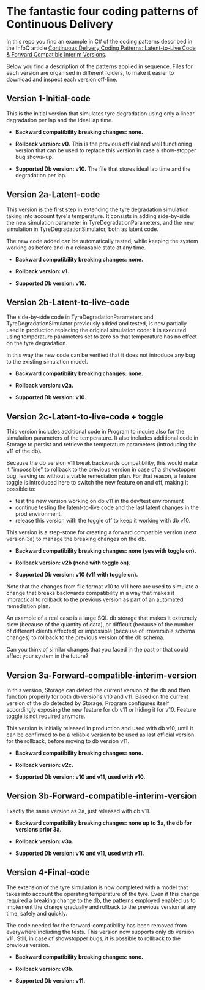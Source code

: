 # The fantastic four coding patterns of Continuous Delivery

In this repo you find an example in C# of the coding patterns described in the InfoQ article [Continuous Delivery Coding Patterns: Latent-to-Live Code & Forward Compatible Interim Versions](https://www.infoq.com/articles/continuous-delivery-coding-patterns).

Below you find a description of the patterns applied in sequence.
Files for each version are organised in different folders, to make it easier to download and inspect each version off-line.

## Version 1-Initial-code

This is the initial version that simulates tyre degradation using only a linear degradation per lap and the ideal lap time.

- **Backward compatibility breaking changes: none.**

- **Rollback version: v0.**
This is the previous official and well functioning version that can be used to replace this version in case a show-stopper bug shows-up.

- **Supported Db version: v10.**
The file that stores ideal lap time and the degradation per lap.

## Version 2a-Latent-code

This version is the first step in extending the tyre degradation simulation taking into account tyre's temperature.
It consists in adding side-by-side the new simulation parameter in TyreDegradationParameters, and the new simulation in TyreDegradationSimulator, both as latent code.

The new code added can be automatically tested, while keeping the system working as before and in a releasable state at any time.

- **Backward compatibility breaking changes: none.**

- **Rollback version: v1.**

- **Supported Db version: v10.**

## Version 2b-Latent-to-live-code

The side-by-side code in TyreDegradationParameters and TyreDegradationSimulator previously added and tested, is now partially used in production replacing the original simulation code: it is executed using temperature parameters set to zero so that temperature has no effect on the tyre degradation.

In this way the new code can be verified that it does not introduce any bug to the existing simulation model.

- **Backward compatibility breaking changes: none.**

- **Rollback version: v2a.**

- **Supported Db version: v10.**


## Version 2c-Latent-to-live-code + toggle

This version includes additional code in Program to inquire also for the simulation parameters of the temperature.
It also includes additional code in Storage to persist and retrieve the temperature parameters (introducing the v11 of the db).

Because the db version v11 break backwards compatibility, this would make it "impossible" to rollback to the previous version in case of a showstopper bug, leaving us without a viable remediation plan. For that reason, a feature toggle is introduced here to switch the new feature on and off, making it possible to:
- test the new version working on db v11 in the dev/test environment 
- continue testing the latent-to-live code and the last latent changes in the prod environment, 
- release this version with the toggle off to keep it working with db v10.

This version is a step-stone for creating a forward compatible version (next version 3a) to manage the breaking changes on the db. 

- **Backward compatibility breaking changes: none (yes with toggle on).**

- **Rollback version: v2b (none with toggle on).**

- **Supported Db version: v10 (v11 with toggle on).**

Note that the changes from file format v10 to v11 here are used to simulate a change that breaks backwards compatibility in a way that makes it impractical to rollback to the previous version as part of an automated remediation plan.

An example of a real case is a large SQL db storage that makes it extremely slow (because of the quantity of data), or difficult (because of the number of different clients affected) or impossible (because of irreversible schema changes) to rollback to the previous version of the db schema.

Can you think of similar changes that you faced in the past or that could affect your system in the future?

## Version 3a-Forward-compatible-interim-version

In this version, Storage can detect the current version of the db and then function properly for both db versions v10 and v11.
Based on the current version of the db detected by Storage, Program configures itself accordingly exposing the new feature for db v11 or hiding it for v10. Feature toggle is not required anymore.

This version is initially released in production and used with db v10, until it can be confirmed to be a reliable version to be used as last official version for the rollback, before moving to db version v11.

- **Backward compatibility breaking changes: none.**

- **Rollback version: v2c.**

- **Supported Db version: v10 and v11, used with v10.**

## Version 3b-Forward-compatible-interim-version

Exactly the same version as 3a, just released with db v11.

- **Backward compatibility breaking changes: none up to 3a, the db for versions prior 3a.**

- **Rollback version: v3a.**

- **Supported Db version: v10 and v11, used with v11.**

## Version 4-Final-code

The extension of the tyre simulation is now completed with a model that takes into account the operating temperature of the tyre. Even if this change required a breaking change to the db, the patterns employed enabled us to implement the change gradually and rollback to the previous version at any time, safely and quickly.

The code needed for the forward-compatibility has been removed from everywhere including the tests.
This version now supports only db version v11. Still, in case of showstopper bugs, it is possible to rollback to the previous version.


- **Backward compatibility breaking changes: none.**

- **Rollback version: v3b.**

- **Supported Db version: v11.**







